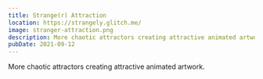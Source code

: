 ```yaml
---
title: Strange(r) Attraction
location: https://strangely.glitch.me/
image: stranger-attraction.png
description: More chaotic attractors creating attractive animated artwork.
pubDate: 2021-09-12
---
```

More chaotic attractors creating attractive animated artwork.